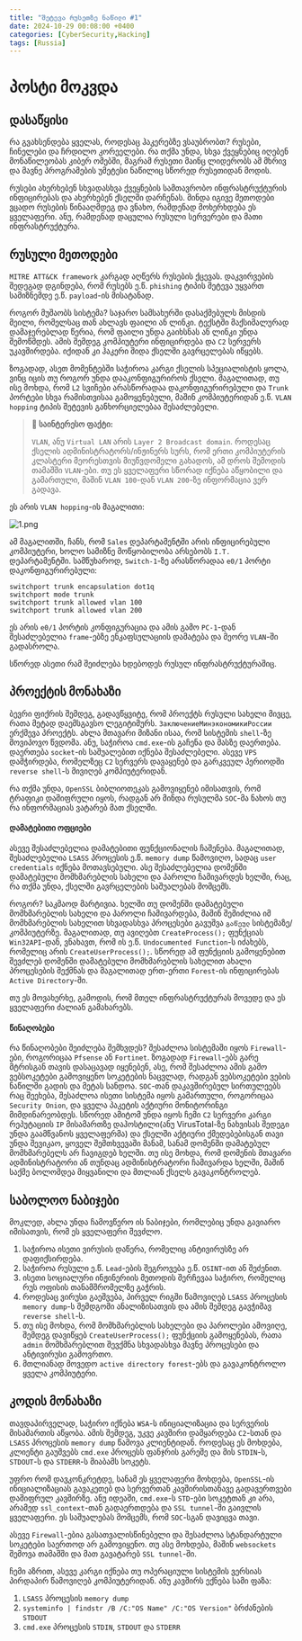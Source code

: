 ```yaml
---
title: "შეტევა რუსეთზე ნაწილი #1"
date: 2024-10-29 00:08:00 +0400
categories: [CyberSecurity,Hacking]
tags: [Russia]
---
```


# პოსტი მოკვდა

## დასაწყისი

რა გვახსენდება ყველას, როდესაც ჰაკერებზე ვსაუბრობთ? რუსები, ჩინელები და ჩრდილო კორეელები. რა თქმა უნდა, სხვა ქვეყნებიც იღებენ მონაწილეობას კიბერ ომებში, მაგრამ რუსეთი მაინც ლიდერობს ამ მხრივ და მავნე პროგრამების უმეტესი ნაწილიც სწორედ რუსეთიდან მოდის.

რუსები ახერხებენ სხვადასხვა ქვეყნების სამთავრობო ინფრასტრუქტურის ინფიცირებას და ახერხებენ ქსელში დარჩენას. მინდა იგივე მეთოდები ვცადო რუსების წინააღმდეგ და ვნახო, რამდენად მოხერხდება ეს ყველაფერი. ანუ, რამდენად დაცულია რუსული სერვერები და მათი ინფრასტრუქტურა.

## რუსული მეთოდები

`MITRE ATT&CK framework` კარგად აღწერს რუსების ქცევას. დაკვირვების შედეგად დგინდება, რომ რუსებს ე.წ. `phishing` ტიპის შეტევა უყვართ სამიზნემდე ე.წ. `payload`-ის მისატანად.

როგორ მუშაობს სისტემა? საჯარო სამსახურში დასაქმებულს მისდის მეილი, რომელსაც თან ახლავს ფაილი ან ლინკი. ტექსტში მაქსიმალურად დამაჯერებლად წერია, რომ ფაილი უნდა გაიხსნას ან ლინკი უნდა შემოწმდეს. ამის შემდეგ კომპიუტერი ინფიცირდება და `C2` სერვერს უკავშირდება. იქიდან კი ჰაკერი შიდა ქსელში გავრცელებას იწყებს.

ზოგადად, ასეთ მომენტებში საჭიროა კარგი ქსელის სპეციალისტის ყოლა, ვინც იცის თუ როგორ უნდა დააკონფიგურიროს ქსელი. მაგალითად, თუ ისე მოხდა, რომ `L2` სვიჩები არასწორადაა დაკონფიგურირებული და `Trunk` პორტები სხვა რამისთვისაა გამოყენებული, მაშინ კომპიუტერიდან ე.წ. `VLAN hopping` ტიპის შეტევის განხორციელებაა შესაძლებელი.

> **📰 საინტერესო ფაქტი:**
> 
> `VLAN`, ანუ `Virtual LAN` არის `Layer 2 Broadcast domain`. როდესაც ქსელის ადმინისტრატორს/ინჟინერს სურს, რომ ერთი კომპიუტერის კლასტერი მეორესთვის მიუწვდომელი გახადოს, ამ დროს შემოდის თამაშში `VLAN`-ები. თუ ეს ყველაფერი სწორად იქნება აწყობილი და გამართული, მაშინ `VLAN 100`-დან `VLAN 200`-ზე ინფორმაცია ვერ გადავა.

ეს არის `VLAN hopping`-ის მაგალითი:

![1.png](https://44b4c0.github.io/assets/img/posts/8/1.png)

ამ მაგალითში, ჩანს, რომ `Sales` დეპარტამენტში არის ინფიცირებული კომპიუტერი, ხოლო სამიზნე მოწყობილობა არსებობს `I.T.` დეპარტამენტში. სამწუხაროდ, `Switch-1`-ზე არასწორადაა `e0/1` პორტი დაკონფიგურირებული:

```
switchport trunk encapsulation dot1q
switchport mode trunk
switchport trunk allowed vlan 100
switchport trunk allowed vlan 200
```

ეს არის `e0/1` პორტის კონფიგურაცია და ამის გამო `PC-1`-დან შესაძლებელია `frame`-ებზე ენკაფსულაციის დამატება და მეორე `VLAN`-ში გადასროლა.

სწორედ ასეთი რამ შეიძლება ხდებოდეს რუსულ ინფრასტრუქტურაშიც.

## პროექტის მონახაზი

ბევრი ფიქრის შემდეგ, გადავწყვიტე, რომ პროექტს რუსული სახელი მივცე, რათა მეტად დაემსგავსო ლეგიტიმურს. `ЗаключениеМинэкономикиРоссии` ერქმევა პროექტს. ახლა მთავარი მიზანი ისაა, რომ სისტემის `shell`-ზე მოვიპოვო წვდომა. ანუ, საჭიროა `cmd.exe`-ის გაჩენა და მასზე დაერთება. დაერთება `socket`-ის საშუალებით იქნება შესაძლებელი. ასევე `VPS` დამჭირდება, რომელზეც `C2` სერვერს დავაყენებ და გარკვეულ პერიოდში `reverse shell`-ს მივიღებ კომპიუტერიდან.

რა თქმა უნდა, `OpenSSL` ბიბლიოთეკას გამოვიყენებ იმისათვის, რომ ტრაფიკი დაშიფრული იყოს, რადგან არ მინდა რუსულმა `SOC`-მა ნახოს თუ რა ინფორმაციას ვატარებ მათ ქსელში.

#### დამატებითი ოფციები

ასევე შესაძლებელია დამატებითი ფუნქციონალის ჩაშენება. მაგალითად, შესაძლებელია `LSASS` პროცესის ე.წ. `memory dump` წამოვიღო, სადაც `user credentials` იქნება მოთავსებული. ასე შესაძლებელია დომენში დამატებული მომხმარებლის სახელი და პაროლი ჩამივარდეს ხელში, რაც, რა თქმა უნდა, ქსელში გავრცელების საშუალებას მომცემს.

როგორ? საკმაოდ მარტივია. ხელში თუ დომენში დამატებული მომხმარებლის სახელი და პაროლი ჩამივარდება, მაშინ შემიძლია იმ მომხმარებლის სახელით სხვადასხვა პროცესები გავუშვა `გაწეულ` სისტემაზე/კომპიუტერზე. მაგალითად, თუ ავიღებთ `CreateProcess();` ფუნქციას `Win32API`-დან, ვნახავთ, რომ ის ე.წ. `Undocumented Function`-ს იძახებს, რომელიც არის `CreateUserProcess();`. სწორედ ამ ფუნქციის გამოყენებით შევძლებ დომენში დამატებული მომხმარებლის სახელით ახალი პროცესების შექმნას და მაგალითად ერთ-ერთი `Forest`-ის ინფიცირებას `Active Directory`-ში.

თუ ეს მოვახერხე, გამოდის, რომ მთელ ინფრასტრუქტურას მოვედე და ეს ყველაფერი ძალიან გამახარებს.

#### წინაღობები

რა წინაღობები შეიძლება შემხვდეს? შესაძლოა სისტემაში იყოს `Firewall`-ები, როგორიცაა `Pfsense` ან `Fortinet`. ზოგადად `Firewall`-ებს გარე მტრისგან თავის დასაცავად იყენებენ, ასე, რომ შესაძლოა ამის გამო ვებსოკეტები გამოვიყენო სოკეტების ნაცვლად, რადგან ვებსოკეტები ვების ნაწილში გადის და მეტას სანდოა. `SOC`-თან დაკავშირებულ სირთულეებს რაც შეეხება, შესაძლოა ისეთი სისტემა იყოს გამართული, როგორიცაა `Security Onion`, და ყველა პაკეტის აქტიური მონიტორინგი მიმდინარეობდეს. სწორედ ამიტომ უნდა იყოს ჩემი `C2` სერვერი კარგი რეპუტაციის `IP` მისამართზე დაჰოსტილი(ანუ VirusTotal-ზე ნახვისას შედეგი უნდა გაამწვანოს ყველაფერმა) და ქსელში აქტიური ქმედებებისგან თავი უნდა შევიკაო, ყოველ შემთხვევაში მანამ, სანამ დომენში დამატებულ მომხმარებელს არ ჩავიგდებ ხელში. თუ ისე მოხდა, რომ დომენის მთავარი ადმინისტრატორი ან თუნდაც ადმინისტრატორი ჩამივარდა ხელში, მაშინ საქმე ბოლომდეა მიყვანილი და მთლიან ქსელს გავაკონტროლებ.

## საბოლოო ნაბიჯები

მოკლედ, ახლა უნდა ჩამოვწერო ის ნაბიჯები, რომლებიც უნდა გავიარო იმისათვის, რომ ეს ყველაფერი შევძლო.

1. საჭიროა ისეთი ვირუსის დაწერა, რომელიც ანტივირუსზე არ დაფიქსირდება.
2. საჭიროა რუსული ე.წ. `Lead`-ების შეგროვება ე.წ. `OSINT`-ით ან შეძენით.
3. ისეთი სოციალური ინჟინერიის მეთოდის შერჩევაა საჭირო, რომელიც რუს ოფისის თანამშრომელზე გაჭრის.
4. როდესაც ვირუსი გაეშვება, პირველ რიგში წამოვიღებ `LSASS` პროცესის `memory dump`-ს შემდგომი ანალიზისათვის და ამის შემდეგ გავჭიმავ `reverse shell`-ს.
5. თუ ისე მოხდა, რომ მომხმარებლის სახელები და პაროლები ამოვიღე, შემდეგ დავიწყებ `CreateUserProcess();` ფუნქციის გამოყენებას, რათა `admin` მომხმარებლით შევქმნა სხვადასხვა მავნე პროცესები და ანტივირუსი გამოვრთო.
6. მთლიანად მოვედო `active directory forest`-ებს და გავაკონტროლო ყველა კომპიუტერი.

## კოდის მონახაზი

თავდაპირველად, საჭირო იქნება `WSA`-ს ინიციალიზაცია და სერვერის მისამართის აწყობა. ამის შემდეგ, უკვე კავშირი დამყარდება `C2`-სთან და `LSASS` პროცესის `memory dump` წამოვა კლიენტიდან. როდესაც ეს მოხდება, კლიენტი გაუშვებს `cmd.exe` პროცესს ფანჯრის გარეშე და მის `STDIN`-ს, `STDOUT`-ს და `STDERR`-ს მიაბამს სოკეტს.

უფრო რომ დავკონკრეტდე, სანამ ეს ყველაფერი მოხდება, `OpenSSL`-ის ინიციალიზაციას გავაკეთებ და სერვერთან კავშირისთანავე გადავერთვები დაშიფრულ კავშირზე. ანუ იდეაში, `cmd.exe`-ს `STD`-ები სოკეტთან კი არა, არამედ `ssl_context`-თან გადაერთდება და `SSL tunnel`-ში გაივლის ყველაფერი. ეს საშუალებას მომცემს, რომ `SOC`-სგან დავიცვა თავი.

ასევე `Firewall`-ებია გასათვალისწინებელი და შესაძლოა სტანდარტული სოკეტები საერთოდ არ გამოვიყენო. თუ ასე მოხდება, მაშინ `websockets` შემოვა თამაშში და მათ გავატარებ `SSL tunnel`-ში.

ჩემი აზრით, ასევე კარგი იქნება თუ ოპერაციული სისტემის ვერსიას პირდაპირ წამოვიღებ კომპიუტერიდან. ანუ კავშირს ექნება სამი ფაზა:

1. `LSASS` პროცესის `memory dump`
2. `systeminfo | findstr /B /C:"OS Name" /C:"OS Version"` ბრძანების `STDOUT`
3. `cmd.exe` პროცესის `STDIN`, `STDOUT` და `STDERR`
